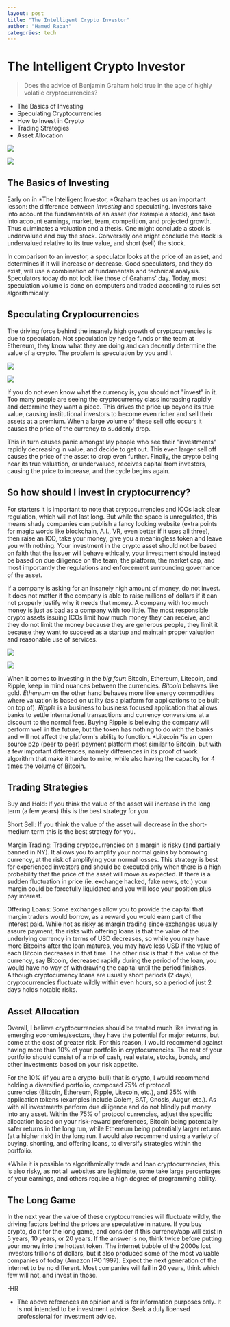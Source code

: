 ```yaml
---
layout: post
title: "The Intelligent Crypto Investor"
author: "Hamed Rabah"
categories: tech
---
```



The Intelligent Crypto Investor
===============================


> Does the advice of Benjamin Graham hold true in the age of highly volatile cryptocurrencies?

-   The Basics of Investing
-   Speculating Cryptocurrencies
-   How to Invest in Crypto
-   Trading Strategies
-   Asset Allocation

![](https://miro.medium.com/max/40/1*mOKfHMZiQMQBqTwvSpyyZw.jpeg?q=20)

![](https://miro.medium.com/max/331/1*mOKfHMZiQMQBqTwvSpyyZw.jpeg)

## The Basics of Investing

Early on in *The Intelligent Investor, *Graham teaches us an important lesson: the difference between *investing* and speculating. Investors take into account the fundamentals of an asset (for example a stock), and take into account earnings, market, team, competition, and projected growth. Thus culminates a valuation and a thesis. One might conclude a stock is undervalued and buy the stock. Conversely one might conclude the stock is undervalued relative to its true value, and short (sell) the stock.

In comparison to an investor, a speculator looks at the price of an asset, and determines if it will increase or decrease. Good speculators, and they do exist, will use a combination of fundamentals and technical analysis. Speculators today do not look like those of Grahams' day. Today, most speculation volume is done on computers and traded according to rules set algorithmically.

## Speculating Cryptocurrencies

The driving force behind the insanely high growth of cryptocurrencies is due to speculation. Not speculation by hedge funds or the team at Ethereum, they know what they are doing and can decently determine the value of a crypto. The problem is speculation by you and I.

![](https://miro.medium.com/max/60/1*NVRWp6vLNZjLFd1cbv0WRQ.jpeg?q=20)

![](https://miro.medium.com/max/480/1*NVRWp6vLNZjLFd1cbv0WRQ.jpeg)

If you do not even know what the currency is, you should not "invest" in it. Too many people are seeing the cryptocurrency class increasing rapidly and determine they want a piece. This drives the price up beyond its true value, causing institutional investors to become even richer and sell their assets at a premium. When a large volume of these sell offs occurs it causes the price of the currency to suddenly drop.

This in turn causes panic amongst lay people who see their "investments" rapidly decreasing in value, and decide to get out. This even larger sell off causes the price of the asset to drop even further. Finally, the crypto being near its true valuation, or undervalued, receives capital from investors, causing the price to increase, and the cycle begins again.

## So how should I invest in cryptocurrency?

For starters it is important to note that cryptocurrencies and ICOs lack clear regulation, which will not last long. But while the space is unregulated, this means shady companies can publish a fancy looking website (extra points for magic words like blockchain, A.I., VR, even better if it uses all three), then raise an ICO, take your money, give you a meaningless token and leave you with nothing. Your investment in the crypto asset should not be based on faith that the issuer will behave ethically, your investment should instead be based on due diligence on the team, the platform, the market cap, and most importantly the regulations and enforcement surrounding governance of the asset.

If a company is asking for an insanely high amount of money, do not invest. It does not matter if the company is able to raise millions of dollars if it can not properly justify why it needs that money. A company with too much money is just as bad as a company with too little. The most responsible crypto assets issuing ICOs limit how much money they can receive, and they do not limit the money because they are generous people, they limit it because they want to succeed as a startup and maintain proper valuation and reasonable use of services.

![](https://miro.medium.com/max/60/1*XtU9qIWrWLrGub1AhmcXXA.png?q=20)

![](https://miro.medium.com/max/995/1*XtU9qIWrWLrGub1AhmcXXA.png)

When it comes to investing in the *big four*: Bitcoin, Ethereum, Litecoin, and Ripple, keep in mind nuances between the currencies. *Bitcoin* behaves like gold. *Ethereum* on the other hand behaves more like energy commodities where valuation is based on utility (as a platform for applications to be built on top of). *Ripple* is a business to business focused application that allows banks to settle international transactions and currency conversions at a discount to the normal fees. Buying Ripple is believing the company will perform well in the future, but the token has nothing to do with the banks and will not affect the platform's ability to function. *Litecoin *is an open source p2p (peer to peer) payment platform most similar to Bitcoin, but with a few important differences, namely differences in its proof of work algorithm that make it harder to mine, while also having the capacity for 4 times the volume of Bitcoin.

## Trading Strategies

Buy and Hold: If you think the value of the asset will increase in the long term (a few years) this is the best strategy for you.

Short Sell: If you think the value of the asset will decrease in the short-medium term this is the best strategy for you.

Margin Trading: Trading cryptocurrencies on a margin is risky (and partially banned in NY). It allows you to amplify your normal gains by borrowing currency, at the risk of amplifying your normal losses. This strategy is best for experienced investors and should be executed only when there is a high probability that the price of the asset will move as expected. If there is a sudden fluctuation in price (ie. exchange hacked, fake news, etc.) your margin could be forcefully liquidated and you will lose your position plus pay interest.

Offering Loans: Some exchanges allow you to provide the capital that margin traders would borrow, as a reward you would earn part of the interest paid. While not as risky as margin trading since exchanges usually assure payment, the risks with offering loans is that the value of the underlying currency in terms of USD decreases, so while you may have more Bitcoins after the loan matures, you may have less USD if the value of each Bitcoin decreases in that time. The other risk is that if the value of the currency, say Bitcoin, decreased rapidly during the period of the loan, you would have no way of withdrawing the capital until the period finishes. Although cryptocurrency loans are usually short periods (2 days), cryptocurrencies fluctuate wildly within even hours, so a period of just 2 days holds notable risks.

## Asset Allocation

Overall, I believe cryptocurrencies should be treated much like investing in emerging economies/sectors, they have the potential for major returns, but come at the cost of greater risk. For this reason, I would recommend against having more than 10% of your portfolio in cryptocurrencies. The rest of your portfolio should consist of a mix of cash, real estate, stocks, bonds, and other investments based on your risk appetite.

For the 10% (if you are a crypto-bull) that is crypto, I would recommend holding a diversified portfolio, composed 75% of protocol currencies (Bitcoin, Ethereum, Ripple, Litecoin, etc.), and 25% with application tokens (examples include Golem, BAT, Gnosis, Augur, etc.). As with all investments perform due diligence and do not blindly put money into any asset. Within the 75% of protocol currencies, adjust the specific allocation based on your risk-reward preferences, Bitcoin being potentially safer returns in the long run, while Ethereum being potentially larger returns (at a higher risk) in the long run. I would also recommend using a variety of buying, shorting, and offering loans, to diversify strategies within the portfolio.

*While it is possible to algorithmically trade and loan cryptocurrencies, this is also risky, as not all websites are legitimate, some take large percentages of your earnings, and others require a high degree of programming ability.

## The Long Game

In the next year the value of these cryptocurrencies will fluctuate wildly, the driving factors behind the prices are speculative in nature. If you buy crypto, do it for the long game, and consider if this currency/app will exist in 5 years, 10 years, or 20 years. If the answer is no, think twice before putting your money into the hottest token. The internet bubble of the 2000s lost investors trillions of dollars, but it also produced some of the most valuable companies of today (Amazon IPO 1997). Expect the next generation of the internet to be no different. Most companies will fail in 20 years, think which few will not, and invest in those.

-HR

* The above references an opinion and is for information purposes only. It is not intended to be investment advice. Seek a duly licensed professional for investment advice.